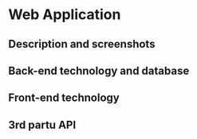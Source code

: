 # Web Application

## Description and screenshots

## Back-end technology and database

## Front-end technology

## 3rd partu API